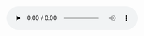<audio controls preload="none">
    <source src="https://onlymanes.ai/assets/music/river.wav" type="audio/wav" />
</audio>